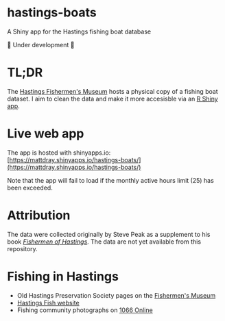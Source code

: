 # hastings-boats
A Shiny app for the Hastings fishing boat database

:construction: Under development :construction:

# TL;DR

The [Hastings Fishermen's Museum](http://www.ohps.org.uk/hastings-fishermans-museum/) hosts a physical copy of a fishing boat dataset. I aim to clean the data and make it more accesisble via an [R Shiny app](https://www.rstudio.com/products/shiny/).

# Live web app

The app is hosted with shinyapps.io: [https://mattdray.shinyapps.io/hastings-boats/](https://mattdray.shinyapps.io/hastings-boats/)

Note that the app will fail to load if the monthly active hours limit (25) has been exceeded.

# Attribution

The data were collected originally by Steve Peak as a supplement to his book [*Fishermen of Hastings*](https://www.amazon.co.uk/Fishermen-Hastings-Steve-Peak/dp/B0054WJXN4). The data are not yet available from this repository.

# Fishing in Hastings

* Old Hastings Preservation Society pages on the [Fishermen's Museum](http://www.ohps.org.uk/hastings-fishermans-museum/)
* [Hastings Fish website](http://www.hastings-fish.co.uk/index.htm)
* Fishing community photographs on [1066 Online](http://www.1066online.co.uk/gallery/fishing-community)
